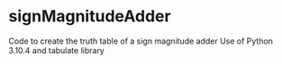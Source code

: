 # signMagnitudeAdder
Code to create the truth table of a sign magnitude adder
Use of Python 3.10.4 and tabulate library
